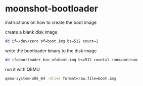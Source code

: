 # moonshot-bootloader

instructions on how to create the boot image

create a blank disk image
```bash
dd if=/dev/zero of=boot.img bs=512 count=1
```

write the bootloader binary to the disk image
```bash
dd if=bootloader.bin of=boot.img bs=512 count=1 conv=notrunc
```

run it with QEMU
```bash
qemu-system-x86_64 -drive format=raw,file=boot.img
```